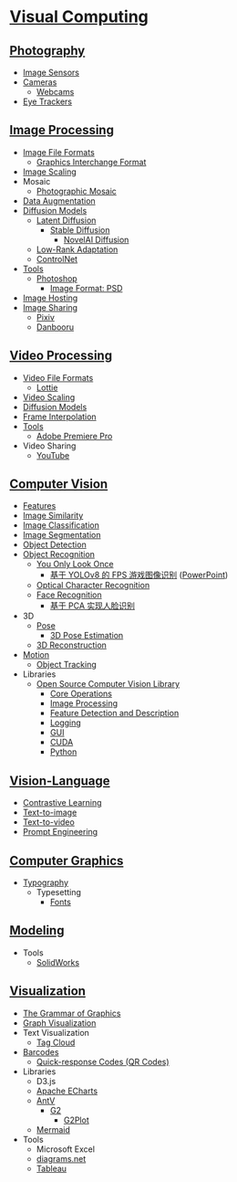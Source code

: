 # [Visual Computing](Visual%20Computing.md)
## [Photography](Photo/README.md)
- [Image Sensors](Photo/Sensors/README.md)
- [Cameras](Photo/Cameras/README.md)
  - [Webcams](Photo/Cameras/Webcams.md)
- [Eye Trackers](Photo/Eye%20Trackers/README.md)

## [Image Processing](Image/README.md)
- [Image File Formats](Image/Formats/README.md)
  - [Graphics Interchange Format](Image/Formats/GIF.md)
- [Image Scaling](Image/Scaling/README.md)
- Mosaic
  - [Photographic Mosaic](Image/Mosaic/Photographic/README.md)
- [Data Augmentation](Image/Data%20Augmentation/README.md)
- [Diffusion Models](Image/Diffusion/README.md)
  - [Latent Diffusion](Image/Diffusion/Latent/README.md)
    - [Stable Diffusion](Image/Diffusion/Latent/Stable/README.md)
      - [NovelAI Diffusion](Image/Diffusion/Latent/Stable/NovelAI.md)
  - [Low-Rank Adaptation](Image/Diffusion/LoRA.md)
  - [ControlNet](Image/Diffusion/ControlNet.md)
- [Tools](Image/Tools/README.md)
  - [Photoshop](Image/Tools/Photoshop/README.md)
    - [Image Format: PSD](Image/Tools/Photoshop/Format.md)
- [Image Hosting](Image/Hosting.md)
- [Image Sharing](Image/Sharing/README.md)
  - [Pixiv](Image/Sharing/Pixiv.md)
  - [Danbooru](Image/Sharing/Danbooru.md)

## [Video Processing](Video/README.md)
- [Video File Formats](Video/Formats/README.md)
  - [Lottie](Video/Formats/Lottie/README.md)
- [Video Scaling](Video/Scaling.md)
- [Diffusion Models](Video/Diffusion/README.md)
- [Frame Interpolation](Video/Frame%20Interpolation.md)
- [Tools](Video/Tools/README.md)
  - [Adobe Premiere Pro](Video/Tools/Premiere/README.md)
- Video Sharing
  - [YouTube](Video/Sharing/YouTube.md)

## [Computer Vision](Vision/README.md)
- [Features](Vision/Features/README.md)
- [Image Similarity](Vision/Image%20Similarity/README.md)
- [Image Classification](Vision/Image%20Classification/README.md)
- [Image Segmentation](Vision/Image%20Segmentation/README.md)
- [Object Detection](Vision/Object%20Detection/README.md)
- [Object Recognition](Vision/Object%20Recognition/README.md)
  - [You Only Look Once](Vision/Object%20Recognition/YOLO/README.md)
    - [基于 YOLOv8 的 FPS 游戏图像识别](Vision/Object%20Recognition/YOLO/基于%20YOLOv8%20的%20FPS%20游戏图像识别.pdf) ([PowerPoint](Vision/Object%20Recognition/YOLO/基于%20YOLOv8%20的%20FPS%20游戏图像识别.pptx))
  - [Optical Character Recognition](Vision/Object%20Recognition/Characters/README.md)
  - [Face Recognition](Vision/Object%20Recognition/Faces/README.md)
    - [基于 PCA 实现人脸识别](Vision/Object%20Recognition/Faces/基于%20PCA%20实现人脸识别.md)
- 3D
  - [Pose](Vision/3D/Poses/README.md)
    - [3D Pose Estimation](Vision/3D/Poses/Estimation.md)
  - [3D Reconstruction](Vision/3D/Reconstruction/README.md)
- [Motion](Vision/Motion/README.md)
  - [Object Tracking](Vision/Motion/Object%20Tracking/RAEDME.md)
- Libraries
  - [Open Source Computer Vision Library](Vision/Libraries/OpenCV/README.md)
    - [Core Operations](Vision/Libraries/OpenCV/Core.md)
    - [Image Processing](Vision/Libraries/OpenCV/Image.md)
    - [Feature Detection and Description](Vision/Libraries/OpenCV/Features.md)
    - [Logging](Vision/Libraries/OpenCV/Logging.md)
    - [GUI](Vision/Libraries/OpenCV/GUI.md)
    - [CUDA](Vision/Libraries/OpenCV/CUDA.md)
    - [Python](Vision/Libraries/OpenCV/Python.md)

## [Vision-Language](Language/README.md)
- [Contrastive Learning](Language/Contrastive/README.md)
- [Text-to-image](Language/Text-to-image/README.md)
- [Text-to-video](Language/Text-to-video/README.md)
- [Prompt Engineering](Language/Prompt/README.md)

## [Computer Graphics](Graphics/README.md)
- [Typography](Graphics/Typography/README.md)
  - Typesetting
    - [Fonts](Graphics/Typography/Typesetting/Fonts.md)

## [Modeling](Modeling/README.md)
- Tools
  - [SolidWorks](Modeling/Tools/SolidWorks/README.md)

## [Visualization](Visualization/README.md)
- [The Grammar of Graphics](Visualization/The%20Grammar%20of%20Graphics.md)
- [Graph Visualization](Visualization/Graph/README.md)
- Text Visualization
  - [Tag Cloud](Visualization/Text/Tag%20Cloud.md)
- [Barcodes](Visualization/Barcodes/README.md)
  - [Quick-response Codes (QR Codes)](Visualization/Barcodes/QR.md)
- Libraries
  - D3.js
  - [Apache ECharts](Visualization/Libraries/ECharts/README.md)
  - [AntV](Visualization/Libraries/AntV/README.md)
    - [G2](Visualization/Libraries/AntV/G2.md)
      - [G2Plot](Visualization/Libraries/AntV/G2Plot.md)
  - [Mermaid](Visualization/Libraries/Mermaid/README.md)
- Tools
  - Microsoft Excel
  - [diagrams.net](Visualization/Tools/diagrams.net.md)
  - [Tableau](Visualization/Tools/Tableau.md)